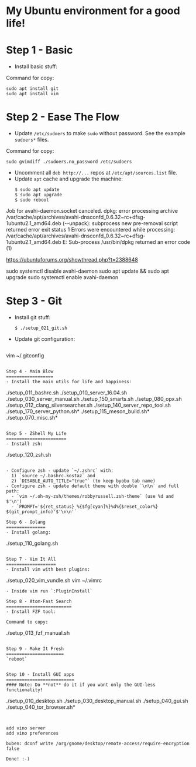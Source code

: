 My Ubuntu environment for a good life!
======================================

Step 1 - Basic
==============
- Install basic stuff:

Command for copy:
```
sudo apt install git
sudo apt install vim
```

Step 2 - Ease The Flow
======================
- Update `/etc/sudoers` to make `sudo` without password.
  See the example `sudoers*` files.

Command for copy:
```
sudo gvimdiff ./sudoers.no_password /etc/sudoers
```

- Uncomment all `deb http://...` repos at `/etc/apt/sources.list` file.
- Update `apt` cache and upgrade the machine:
  ```
  $ sudo apt update
  $ sudo apt upgrade
  $ sudo reboot
  ```


Job for avahi-daemon.socket canceled.
dpkg: error processing archive /var/cache/apt/archives/avahi-dnsconfd_0.6.32~rc+dfsg-1ubuntu2.1_amd64.deb (--unpack):
 subprocess new pre-removal script returned error exit status 1
Errors were encountered while processing:
 /var/cache/apt/archives/avahi-dnsconfd_0.6.32~rc+dfsg-1ubuntu2.1_amd64.deb
E: Sub-process /usr/bin/dpkg returned an error code (1)

https://ubuntuforums.org/showthread.php?t=2388648

sudo systemctl disable avahi-daemon
sudo apt update && sudo apt upgrade
sudo systemctl enable avahi-daemon

Step 3 - Git
============
- Install git stuff:
  ```
  $ ./setup_021_git.sh
  ```
- Update git configuration:
  ```
vim ~/.gitconfig
  ```

Step 4 - Main Blow
==================
- Install the main utils for life and happiness:

```
./setup_011_bashrc.sh
./setup_010_server_16.04.sh
./setup_030_server_manual.sh
./setup_150_smarts.sh
./setup_080_opx.sh
./setup_012_clang_silversearcher.sh
./setup_140_server_repo_tool.sh
./setup_170_server_python.sh*
./setup_115_meson_build.sh*
./setup_070_misc.sh*
```

Step 5 - ZShell My Life
=======================
- Install zsh:

```
./setup_120_zsh.sh
```

- Configure zsh - update `~/.zshrc` with:
  1) `source ~/.bashrc.kostaz` and
  2) `DISABLE_AUTO_TITLE="true"` (to keep byobu tab name)
- Configure zsh - update default theme with double `\n\n` and full path:
  - `vim ~/.oh-my-zsh/themes/robbyrussell.zsh-theme` (use %d and $'\n')
  - `PROMPT='${ret_status} %{$fg[cyan]%}%d%{$reset_color%} $(git_prompt_info)'$'\n\n'`

Step 6 - Golang
===============
- Install golang:

```
./setup_110_golang.sh
```

Step 7 - Vim It All
===================
- Install vim with best plugins:
```
./setup_020_vim_vundle.sh
vim ~/.vimrc
```
- Inside vim run `:PluginInstall`

Step 8 - Atom-Fast Search
=========================
- Install FZF tool:

Command to copy:
```
./setup_013_fzf_manual.sh
```

Step 9 - Make It Fresh
======================
`reboot`


Step 10 - Install GUI apps
==========================
#### Note: Do **not** do it if you want only the GUI-less functionality!

```
./setup_010_desktop.sh
./setup_030_desktop_manual.sh
./setup_040_gui.sh
./setup_040_tor_browser.sh*
```


add vino server
add vino preferences

buben: dconf write /org/gnome/desktop/remote-access/require-encryption false

Done! :-)

